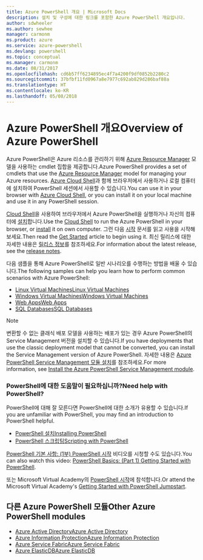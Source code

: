 ```yaml
---
title: Azure PowerShell 개요 | Microsoft Docs
description: 설치 및 구성에 대한 링크를 포함한 Azure PowerShell 개요입니다.
author: sdwheeler
ms.author: sewhee
manager: carmonm
ms.product: azure
ms.service: azure-powershell
ms.devlang: powershell
ms.topic: conceptual
ms.manager: carmonm
ms.date: 08/31/2017
ms.openlocfilehash: cd6b57ff6234895ec4f7a4200f9df0852b2280c2
ms.sourcegitcommit: 37bfbf11fd0967a8e7977c692ab829d286baf88a
ms.translationtype: HT
ms.contentlocale: ko-KR
ms.lasthandoff: 05/08/2018
---
```

# <a name="overview-of-azure-powershell"></a><span data-ttu-id="e66b7-103">Azure PowerShell 개요</span><span class="sxs-lookup"><span data-stu-id="e66b7-103">Overview of Azure PowerShell</span></span>

<span data-ttu-id="e66b7-104">Azure PowerShell은 Azure 리소스를 관리하기 위해 [Azure Resource Manager](/azure/azure-resource-manager/resource-group-overview) 모델을 사용하는 cmdlet 집합을 제공합니다.</span><span class="sxs-lookup"><span data-stu-id="e66b7-104">Azure PowerShell provides a set of cmdlets that use the [Azure Resource Manager](/azure/azure-resource-manager/resource-group-overview) model for managing your Azure resources.</span></span> <span data-ttu-id="e66b7-105">[Azure Cloud Shell](/azure/cloud-shell/overview)과 함께 브라우저에서 사용하거나 로컬 컴퓨터에 설치하여 PowerShell 세션에서 사용할 수 있습니다.</span><span class="sxs-lookup"><span data-stu-id="e66b7-105">You can use it in your browser with [Azure Cloud Shell](/azure/cloud-shell/overview), or you can install it on your local machine and use it in any PowerShell session.</span></span>

<span data-ttu-id="e66b7-106">[Cloud Shell](/azure/cloud-shell/overview)을 사용하여 브라우저에서 Azure PowerShell을 실행하거나 자신의 컴퓨터에 [설치](install-azurerm-ps.md)합니다.</span><span class="sxs-lookup"><span data-stu-id="e66b7-106">Use the [Cloud Shell](/azure/cloud-shell/overview) to run the Azure PowerShell in your browser, or [install](install-azurerm-ps.md) it on own computer.</span></span> <span data-ttu-id="e66b7-107">그런 다음 [시작](get-started-azureps.md) 문서를 읽고 사용을 시작해 보세요.</span><span class="sxs-lookup"><span data-stu-id="e66b7-107">Then read the [Get Started](get-started-azureps.md) article to begin using it.</span></span> <span data-ttu-id="e66b7-108">최신 릴리스에 대한 자세한 내용은 [릴리스 정보](release-notes-azureps.md)를 참조하세요.</span><span class="sxs-lookup"><span data-stu-id="e66b7-108">For information about the latest release, see the [release notes](release-notes-azureps.md).</span></span>

<span data-ttu-id="e66b7-109">다음 샘플을 통해 Azure PowerShell로 일반 시나리오를 수행하는 방법을 배울 수 있습니다.</span><span class="sxs-lookup"><span data-stu-id="e66b7-109">The following samples can help you learn how to perform common scenarios with Azure PowerShell:</span></span>

* [<span data-ttu-id="e66b7-110">Linux Virtual Machines</span><span class="sxs-lookup"><span data-stu-id="e66b7-110">Linux Virtual Machines</span></span>](/azure/virtual-machines/virtual-machines-linux-powershell-samples?toc=/powershell/azure/toc.json)
* [<span data-ttu-id="e66b7-111">Windows Virtual Machines</span><span class="sxs-lookup"><span data-stu-id="e66b7-111">Windows Virtual Machines</span></span>](/azure/virtual-machines/virtual-machines-windows-powershell-samples?toc=/powershell/azure/toc.json)
* [<span data-ttu-id="e66b7-112">Web Apps</span><span class="sxs-lookup"><span data-stu-id="e66b7-112">Web Apps</span></span>](/azure/app-service-web/app-service-powershell-samples?toc=/powershell/azure/toc.json)
* [<span data-ttu-id="e66b7-113">SQL Databases</span><span class="sxs-lookup"><span data-stu-id="e66b7-113">SQL Databases</span></span>](/azure/sql-database/sql-database-powershell-samples?toc=/powershell/azure/toc.json)

> [!NOTE]
> <span data-ttu-id="e66b7-114">변환할 수 없는 클래식 배포 모델을 사용하는 배포가 있는 경우 Azure PowerShell의 Service Management 버전을 설치할 수 있습니다.</span><span class="sxs-lookup"><span data-stu-id="e66b7-114">If you have deployments that use the classic deployment model that cannot be converted, you can install the Service Management version of Azure PowerShell.</span></span> <span data-ttu-id="e66b7-115">자세한 내용은 [Azure PowerShell Service Management 모듈 설치](/powershell/azure/servicemanagement/install-azure-ps)를 참조하세요.</span><span class="sxs-lookup"><span data-stu-id="e66b7-115">For more information, see [Install the Azure PowerShell Service Management module](/powershell/azure/servicemanagement/install-azure-ps).</span></span>


### <a name="need-help-with-powershell"></a><span data-ttu-id="e66b7-116">PowerShell에 대한 도움말이 필요하십니까?</span><span class="sxs-lookup"><span data-stu-id="e66b7-116">Need help with PowerShell?</span></span>

<span data-ttu-id="e66b7-117">PowerShell에 대해 잘 모른다면 PowerShell에 대한 소개가 유용할 수 있습니다.</span><span class="sxs-lookup"><span data-stu-id="e66b7-117">If you are unfamiliar with PowerShell, you may find an introduction to PowerShell helpful.</span></span>

* [<span data-ttu-id="e66b7-118">PowerShell 설치</span><span class="sxs-lookup"><span data-stu-id="e66b7-118">Installing PowerShell</span></span>](/powershell/scripting/installing-windows-powershell)
* [<span data-ttu-id="e66b7-119">PowerShell 스크립팅</span><span class="sxs-lookup"><span data-stu-id="e66b7-119">Scripting with PowerShell</span></span>](/powershell/scripting/scripting-with-windows-powershell)

<span data-ttu-id="e66b7-120">[PowerShell 기본 사항: (1부) PowerShell 시작](https://channel9.msdn.com/Blogs/Taste-of-Premier/PowerShellBasicsPart1) 비디오를 시청할 수도 있습니다.</span><span class="sxs-lookup"><span data-stu-id="e66b7-120">You can also watch this video: [PowerShell Basics: (Part 1) Getting Started with PowerShell](https://channel9.msdn.com/Blogs/Taste-of-Premier/PowerShellBasicsPart1).</span></span>

<span data-ttu-id="e66b7-121">또는 Microsoft Virtual Academy의 [PowerShell 시작](https://mva.microsoft.com/liveevents/powershell-jumpstart)에 참석합니다.</span><span class="sxs-lookup"><span data-stu-id="e66b7-121">Or attend the Microsoft Virtual Academy's [Getting Started with PowerShell Jumpstart](https://mva.microsoft.com/liveevents/powershell-jumpstart).</span></span>

## <a name="other-azure-powershell-modules"></a><span data-ttu-id="e66b7-122">다른 Azure PowerShell 모듈</span><span class="sxs-lookup"><span data-stu-id="e66b7-122">Other Azure PowerShell modules</span></span>

* [<span data-ttu-id="e66b7-123">Azure Active Directory</span><span class="sxs-lookup"><span data-stu-id="e66b7-123">Azure Active Directory</span></span>](/powershell/azure/active-directory/)
* [<span data-ttu-id="e66b7-124">Azure Information Protection</span><span class="sxs-lookup"><span data-stu-id="e66b7-124">Azure Information Protection</span></span>](/powershell/azure/aip/)
* [<span data-ttu-id="e66b7-125">Azure Service Fabric</span><span class="sxs-lookup"><span data-stu-id="e66b7-125">Azure Service Fabric</span></span>](/powershell/azure/service-fabric/)
* [<span data-ttu-id="e66b7-126">Azure ElasticDB</span><span class="sxs-lookup"><span data-stu-id="e66b7-126">Azure ElasticDB</span></span>](/powershell/azure/elasticdbjobs/)
